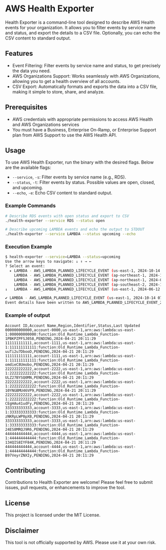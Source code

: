 # AWS Health Exporter
Health Exporter is a command-line tool designed to describe AWS Health events for your organization. It allows you to filter events by service name and status, and export the details to a CSV file. Optionally, you can echo the CSV content to standard output.

## Features
* Event Filtering: Filter events by service name and status, to get precisely the data you need.
* AWS Organizations Support: Works seamlessly with AWS Organizations, allowing you to get a health overview of all accounts.
* CSV Export: Automatically formats and exports the data into a CSV file, making it simple to store, share, and analyze.

## Prerequisites
* AWS credentials with appropriate permissions to access AWS Health and AWS Organizations services
* You must have a Business, Enterprise On-Ramp, or Enterprise Support plan from AWS Support to use the AWS Health API. 

## Usage
To use AWS Health Exporter, run the binary with the desired flags. Below are the available flags:

* `--service`, `-s`: Filter events by service name (e.g., RDS).
* `--status`, `-t`: Filter events by status. Possible values are open, closed, and upcoming.
* `--echo`, `-e`: Echo CSV content to standard output.

### Example Commands

```bash
# Describe RDS events with open status and export to CSV
./health-exporter --service RDS --status open

# Describe upcoming LAMBDA events and echo the output to STDOUT
./health-exporter --service LAMBDA --status upcoming --echo
```

### Execution Example
```bash
$ health-exporter --service=LAMBDA --status=upcoming
Use the arrow keys to navigate: ↓ ↑ → ← 
? Select an event: 
  ▸ LAMBDA - AWS_LAMBDA_PLANNED_LIFECYCLE_EVENT (us-east-1, 2024-10-14 07:00:00)
    LAMBDA - AWS_LAMBDA_PLANNED_LIFECYCLE_EVENT (ap-northeast-1, 2024-10-14 07:00:00)
    LAMBDA - AWS_LAMBDA_PLANNED_LIFECYCLE_EVENT (ap-northeast-1, 2024-06-12 07:00:00)
    LAMBDA - AWS_LAMBDA_PLANNED_LIFECYCLE_EVENT (ap-southeast-2, 2024-10-14 07:00:00)
↓   LAMBDA - AWS_LAMBDA_PLANNED_LIFECYCLE_EVENT (us-east-1, 2024-06-12 07:00:00)

✔ LAMBDA - AWS_LAMBDA_PLANNED_LIFECYCLE_EVENT (us-east-1, 2024-10-14 07:00:00)
Event details have been written to AWS_LAMBDA_PLANNED_LIFECYCLE_EVENT_2024-10-14_07-00-00_us-east-1.csv.
```

### Example of output
```csv
Account ID,Account Name,Region,Identifier,Status,Last Updated
000000000000,account-0000,us-east-1,arn:aws:lambda:us-east-1:000000000000:function:Old_Runtime_Lambda_Function-1PBKPZPFSJ058,PENDING,2024-04-21 20:11:29
111111111111,account-1111,us-east-1,arn:aws:lambda:us-east-1:111111111111:function:Old_Runtime_Lambda_Function-uuTi2u7DbooD,PENDING,2024-04-21 20:11:29
111111111111,account-1111,us-east-1,arn:aws:lambda:us-east-1:111111111111:function:Old_Runtime_Lambda_Function-omdieC8Umobo,PENDING,2024-04-21 20:11:29
222222222222,account-2222,us-east-1,arn:aws:lambda:us-east-1:222222222222:function:Old_Runtime_Lambda_Function-ULZ27BYSQ0MN,PENDING,2024-04-21 20:11:29
222222222222,account-2222,us-east-1,arn:aws:lambda:us-east-1:222222222222:function:Old_Runtime_Lambda_Function-10YNGBMU46VP9,PENDING,2024-04-21 20:11:29
222222222222,account-2222,us-east-1,arn:aws:lambda:us-east-1:222222222222:function:Old_Runtime_Lambda_Function-CEgHAu41udFy,PENDING,2024-04-21 20:11:29
333333333333,account-3333,us-east-1,arn:aws:lambda:us-east-1:333333333333:function:Old_Runtime_Lambda_Function-zNKRpLWP0pXB,PENDING,2024-04-21 20:11:29
333333333333,account-3333,us-east-1,arn:aws:lambda:us-east-1:333333333333:function:Old_Runtime_Lambda_Function-24ES8MRQJ9R6,PENDING,2024-04-21 20:11:29
444444444444,account-4444,us-east-1,arn:aws:lambda:us-east-1:444444444444:function:Old_Runtime_Lambda_Function-134QIS8IYF84K,PENDING,2024-04-21 20:11:29
444444444444,account-4444,us-east-1,arn:aws:lambda:us-east-1:444444444444:function:Old_Runtime_Lambda_Function-B97VeyrZNXIy,PENDING,2024-04-21 20:11:29
```

## Contributing
Contributions to Health Exporter are welcome! Please feel free to submit issues, pull requests, or enhancements to improve the tool.

## License
This project is licensed under the MIT License.

## Disclaimer
This tool is not officially supported by AWS. Please use it at your own risk.

